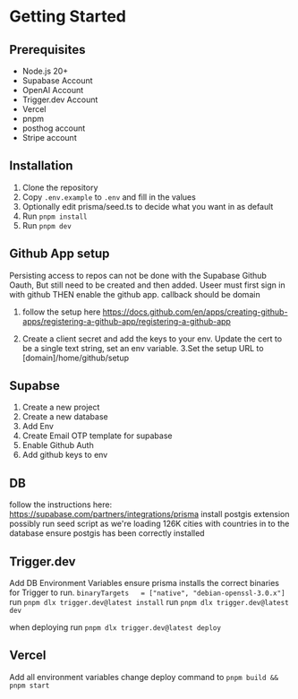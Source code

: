 # Getting Started

## Prerequisites

- Node.js 20+
- Supabase Account
- OpenAI Account
- Trigger.dev Account
- Vercel
- pnpm
- posthog account
- Stripe account

## Installation

1. Clone the repository
2. Copy `.env.example` to `.env` and fill in the values
3. Optionally edit prisma/seed.ts to decide what you want in as default
4. Run `pnpm install`
5. Run `pnpm dev`

## Github App setup

Persisting access to repos can not be done with the Supabase Github Oauth, But still need to be created and then added.
Useer must first sign in with github THEN enable the github app.
callback should be domain

1. follow the setup here
   https://docs.github.com/en/apps/creating-github-apps/registering-a-github-app/registering-a-github-app

2. Create a client secret and add the keys to your env. Update the cert to be a single text string, set an env variable.
   3.Set the setup URL to [domain]/home/github/setup

## Supabse

1. Create a new project
2. Create a new database
3. Add Env
4. Create Email OTP template for supabase
5. Enable Github Auth
6. Add github keys to env

## DB

follow the instructions here: https://supabase.com/partners/integrations/prisma
install postgis extension
possibly run seed script as we're loading 126K cities with countries in to the database
ensure postgis has been correctly installed

## Trigger.dev

Add DB Environment Variables
ensure prisma installs the correct binaries for Trigger to run.
`binaryTargets   = ["native", "debian-openssl-3.0.x"]`
run `pnpm dlx trigger.dev@latest install`
run `pnpm dlx trigger.dev@latest dev`

when deploying run `pnpm dlx trigger.dev@latest deploy`

## Vercel

Add all environment variables
change deploy command to `pnpm build && pnpm start`
